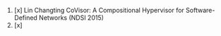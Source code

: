 1. [x] Lin Changting   CoVisor: A Compositional Hypervisor for Software-Defined Networks (NDSI 2015)
2. [x] 
